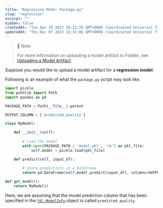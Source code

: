 ```yaml
---
title: "Regression Model Package.py"
slug: "regression"
excerpt: ""
hidden: false
createdAt: "Tue Apr 19 2022 20:12:29 GMT+0000 (Coordinated Universal Time)"
updatedAt: "Thu Dec 07 2023 22:32:06 GMT+0000 (Coordinated Universal Time)"
---
```

> 🚧 Note
> 
> For more information on uploading a model artifact to Fiddler, see [Uploading a Model Artifact](doc:uploading-model-artifacts).

Suppose you would like to upload a model artifact for a **regression model**.

Following is an example of what the `package.py` script may look like.

```python
import pickle
from pathlib import Path
import pandas as pd

PACKAGE_PATH = Path(__file__).parent

OUTPUT_COLUMN = ['predicted_quality']

class MyModel:

    def __init__(self):
        
        # Load the model
        with open(PACKAGE_PATH / 'model.pkl', 'rb') as pkl_file:
            self.model = pickle.load(pkl_file)

    def predict(self, input_df):
        
        # Store predictions in a DataFrame
        return pd.DataFrame(self.model.predict(input_df), columns=OUTPUT_COLUMN)

def get_model():
    return MyModel()
```

Here, we are assuming that the model prediction column that has been specified in the [`fdl.ModelInfo`](ref:fdlmodelinfo) object is called `predicted_quality`.
